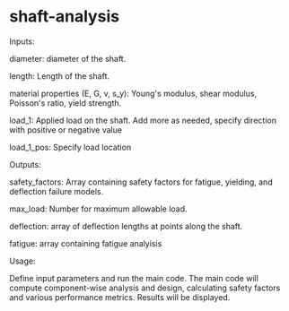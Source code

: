 # shaft-analysis

Inputs:

diameter: diameter of the shaft.

length: Length of the shaft.

material properties (E, G, v, s_y): Young's modulus, shear modulus, Poisson's ratio, yield strength.

load_1: Applied load on the shaft. Add more as needed, specify direction with positive or negative value

load_1_pos: Specify load location



Outputs:

safety_factors: Array containing safety factors for fatigue, yielding, and deflection failure models.

max_load: Number for maximum allowable load.

deflection: array of deflection lengths at points along the shaft.

fatigue: array containing fatigue analyisis



Usage:

Define input parameters and run the main code.
The main code will compute component-wise analysis and design, calculating safety factors and various performance metrics.
Results will be displayed.
